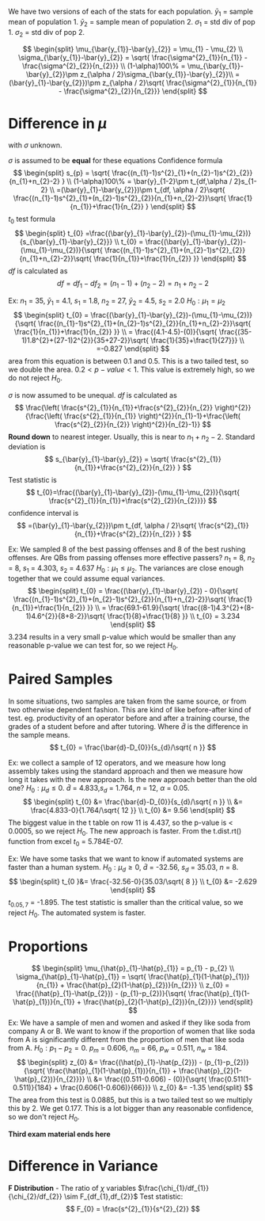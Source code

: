 We have two versions of each of the stats for each population. $\bar{y}_{1}$ = sample mean of population 1. $\bar{y}_{2}$ = sample mean of population 2. $\sigma_{1}$ = std div of pop 1. $\sigma_{2}$ = std div of pop 2. 

$$
\begin{split}
\mu_{\bar{y_{1}}-\bar{y}_{2}} = \mu_{1} - \mu_{2} \\
\sigma_{\bar{y_{1}}-\bar{y}_{2}} = \sqrt{ \frac{\sigma^{2}_{1}}{n_{1}} - \frac{\sigma^{2}_{2}}{n_{2}}} \\
(1-\alpha)100\% = \mu_{\bar{y_{1}}-\bar{y}_{2}}\pm z_{\alpha / 2}\sigma_{\bar{y_{1}}-\bar{y}_{2}}\\
= (\bar{y}_{1}-\bar{y_{2}})\pm z_{\alpha / 2}\sqrt{ \frac{\sigma^{2}_{1}}{n_{1}} - \frac{\sigma^{2}_{2}}{n_{2}}}
\end{split}
$$
# Difference in $\mu$
with $\sigma$ unknown. 

$\sigma$ is assumed to be **equal** for these equations 
Confidence formula
$$
\begin{split}
s_{p} = \sqrt{ \frac{(n_{1}-1)s^{2}_{1}+(n_{2}-1)s^{2}_{2}}{n_{1}+n_{2}-2} } \\
(1-\alpha)100\% = \bar{y}_{1-2}\pm t_{df,\alpha / 2}s_{1-2} \\
=(\bar{y}_{1}-\bar{y_{2}})\pm t_{df, \alpha / 2}\sqrt{ \frac{(n_{1}-1)s^{2}_{1}+(n_{2}-1)s^{2}_{2}}{n_{1}+n_{2}-2}}\sqrt{ \frac{1}{n_{1}}+\frac{1}{n_{2}} }
\end{split}
$$
$t_{0}$ test formula
$$
\begin{split}
t_{0} =\frac{(\bar{y}_{1}-\bar{y}_{2})-(\mu_{1}-\mu_{2})}{s_{\bar{y}_{1}-\bar{y}_{2}}} \\
t_{0} = \frac{(\bar{y}_{1}-\bar{y}_{2})-(\mu_{1}-\mu_{2})}{\sqrt{ \frac{(n_{1}-1)s^{2}_{1}+(n_{2}-1)s^{2}_{2}}{n_{1}+n_{2}-2}}\sqrt{ \frac{1}{n_{1}}+\frac{1}{n_{2}} }}
\end{split}
$$
$df$ is calculated as 
$$
df = df_{1} - df_{2} = (n_{1}-1)+(n_{2}-2)=n_{1}+n_{2}-2
$$

Ex: $n_{1}$ = 35, $\bar{y}_{1}$ = 4.1, $s_{1}$ = 1.8, $n_{2}$ = 27, $\bar{y}_{2}$ = 4.5, $s_{2}$ = 2.0 $H_{0}:\mu_{1} = \mu_{2}$
$$
\begin{split}
t_{0} = \frac{(\bar{y}_{1}-\bar{y}_{2})-(\mu_{1}-\mu_{2})}{\sqrt{ \frac{(n_{1}-1)s^{2}_{1}+(n_{2}-1)s^{2}_{2}}{n_{1}+n_{2}-2}}\sqrt{ \frac{1}{n_{1}}+\frac{1}{n_{2}} }} \\
= \frac{(4.1-4.5)-(0)}{\sqrt{ \frac{(35-1)1.8^{2}+(27-1)2^{2}}{35+27-2}}\sqrt{ \frac{1}{35}+\frac{1}{27}}} \\
=-0.827
\end{split}
$$
area from this equation is between 0.1 and 0.5. This is a two tailed test, so we double the area. $0.2 <p-value<1$. This value is extremely high, so we do not reject $H_{0}$.

$\sigma$ is now assumed to be unequal. 
$df$ is calculated as
$$
\frac{\left( \frac{s^{2}_{1}}{n_{1}}+\frac{s^{2}_{2}}{n_{2}} \right)^{2}}{\frac{\left( \frac{s^{2}_{1}}{n_{1}} \right)^{2}}{n_{1}-1}+\frac{\left( \frac{s^{2}_{2}}{n_{2}} \right)^{2}}{n_{2}-1}}
$$
**Round down** to nearest integer. Usually, this is near to $n_{1}+n_{2}-2$.
Standard deviation is 
$$
s_{\bar{y}_{1}-\bar{y}_{2}} = \sqrt{ \frac{s^{2}_{1}}{n_{1}}+\frac{s^{2}_{2}}{n_{2}} }
$$
Test statistic is 
$$
t_{0}=\frac{(\bar{y}_{1}-\bar{y}_{2})-(\mu_{1}-\mu_{2})}{\sqrt{ \frac{s^{2}_{1}}{n_{1}}+\frac{s^{2}_{2}}{n_{2}}}}
$$
confidence interval is 
$$
=(\bar{y}_{1}-\bar{y_{2}})\pm t_{df, \alpha / 2}\sqrt{ \frac{s^{2}_{1}}{n_{1}}+\frac{s^{2}_{2}}{n_{2}} }
$$

Ex: We sampled 8 of the best passing offenses  and 8 of the best rushing offenses. Are QBs from passing offenses more effective passers?
$n_{1}$ = 8, $n_{2}$ = 8, $s_{1}$ = 4.303, $s_{2}$ = 4.637 $H_{0}:\mu_{1} \leq \mu_{2}$. The variances are close enough together that we could assume equal variances. 
$$
\begin{split}
t_{0} = \frac{(\bar{y}_{1}-\bar{y}_{2}) - 0}{\sqrt{ \frac{(n_{1}-1)s^{2}_{1}+(n_{2}-1)s^{2}_{2}}{n_{1}+n_{2}-2}}\sqrt{ \frac{1}{n_{1}}+\frac{1}{n_{2}} }} \\
= \frac{69.1-61.9}{\sqrt{ \frac{(8-1)4.3^{2}+(8-1)4.6^{2}}{8+8-2}}\sqrt{ \frac{1}{8}+\frac{1}{8} }} \\
t_{0} = 3.234
\end{split}
$$
3.234 results in a very small p-value which would be smaller than any reasonable p-value we can test for, so we reject $H_{0}$.

# Paired Samples
In some situations, two samples are taken from the same source, or from two otherwise dependent fashion. This are kind of like before-after kind of test. eg. productivity of an operator before and after a training course, the grades of a student before and after tutoring. 
Where $\bar{d}$ is the difference in the sample means. 
$$
t_{0} = \frac{\bar{d}-D_{0}}{s_{d}/\sqrt{ n }}
$$

Ex: we collect a sample of 12 operators, and we measure how long assembly takes using the standard approach and then we measure how long it takes with the new approach. Is the new approach better than the old one? $H_{0}:\mu_{d}\leq 0$. $\bar{d}$ = 4.833,$s_{d}$ = 1.764, $n$ = 12, $\alpha$ = 0.05.
$$
\begin{split}
t_{0} &= \frac{\bar{d}-D_{0}}{s_{d}/\sqrt{ n }} \\
&= \frac{4.833-0}{1.764/\sqrt{ 12 }} \\
t_{0} &= 9.56
\end{split}
$$
The biggest value in the t table on row 11 is 4.437, so the p-value is < 0.0005, so we reject $H_{0}$. The new approach is faster. From the t.dist.rt() function from excel $t_{0}$ = 5.784E-07.

Ex: We have some tasks that we want to know if automated systems are faster than a human system. $H_{0}:\mu_{d}\geq 0$, $\bar{d}$ = -32.56, $s_{d}$ = 35.03, $n$ = 8.
$$
\begin{split}
t_{0 }&= \frac{-32.56-0}{35.03/\sqrt{ 8 }} \\
t_{0} &= -2.629
\end{split}
$$
$t_{0.05,7}$ = -1.895. The test statistic is smaller than the critical value, so we reject $H_{0}$. The automated system is faster. 
# Proportions
$$
\begin{split}
\mu_{\hat{p}_{1}-\hat{p}_{1}} = p_{1} - p_{2} \\
\sigma_{\hat{p}_{1}-\hat{p}_{1}} = \sqrt{ \frac{\hat{p}_{1}(1-\hat{p}_{1})}{n_{1}} + \frac{\hat{p}_{2}(1-\hat{p}_{2})}{n_{2}}} \\
z_{0} = \frac{(\hat{p}_{1}-\hat{p_{2}}) - (p_{1}-p_{2})}{\sqrt{ \frac{\hat{p}_{1}(1-\hat{p}_{1})}{n_{1}} + \frac{\hat{p}_{2}(1-\hat{p}_{2})}{n_{2}}}}
\end{split}
$$
Ex: We have a sample of men and women and asked if they like soda from company A or B. We want to know if the proportion of women that like soda from A is significantly different from the proportion of men that like soda from A. $H_{0}:p_{1}-p_{2}=0$. $p_{m}$ = 0.606, $n_{m}$ = 66, $p_{w}$ = 0.511, $n_{w}$ = 184.
$$
\begin{split}
z_{0} &= \frac{(\hat{p}_{1}-\hat{p_{2}}) - (p_{1}-p_{2})}{\sqrt{ \frac{\hat{p}_{1}(1-\hat{p}_{1})}{n_{1}} + \frac{\hat{p}_{2}(1-\hat{p}_{2})}{n_{2}}}} \\
&= \frac{(0.511-0.606) - (0)}{\sqrt{ \frac{0.511(1-0.511)}{184} + \frac{0.606(1-0.606)}{66}}} \\
z_{0} &= -1.35
\end{split}
$$
The area from this test is 0.0885, but this is a two tailed test so we multiply this by 2. We get 0.177. This is a lot bigger than any reasonable confidence, so we don't reject $H_{0}$.

**Third exam material ends here**

# Difference in Variance
**F Distribution** - The ratio of $\chi$ variables $\frac{\chi_{1}/df_{1}}{\chi_{2}/df_{2}} \sim F_{df_{1},df_{2}}$
Test statistic:
$$
F_{0} = \frac{s^{2}_{1}}{s^{2}_{2}}
$$